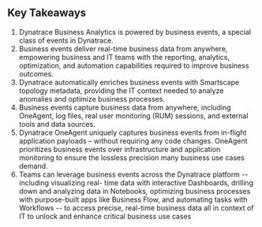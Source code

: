 ## Key Takeaways

1. Dynatrace Business Analytics is powered by business events, a special class of events in Dynatrace.
1. Business events deliver real-time business data from anywhere, empowering business and IT teams
with the reporting, analytics, optimization, and automation capabilities required to improve business
outcomes.
1. Dynatrace automatically enriches business events with Smartscape topology metadata,
providing the IT context needed to analyze anomalies and optimize business processes.
1. Business events capture business data from anywhere, including OneAgent, log files, real user
monitoring (RUM) sessions, and external tools and data sources.
1. Dynatrace OneAgent uniquely captures business events from in-flight application payloads –
without requiring any code changes. OneAgent prioritizes business events over infrastructure
and application monitoring to ensure the lossless precision many business use cases demand.
1. Teams can leverage business events across the Dynatrace platform -- including visualizing real-
time data with interactive Dashboards, drilling down and analyzing data in Notebooks,
optimizing business processes with purpose-built apps like Business Flow, and automating tasks
with Workflows -- to access precise, real-time business data all in context of IT to unlock and
enhance critical business use cases


  



